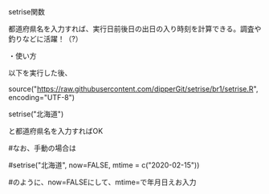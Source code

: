 setrise関数

都道府県名を入力すれば、実行日前後日の出日の入り時刻を計算できる。調査や釣りなどに活躍！（?）

・使い方

以下を実行した後、
 
source("https://raw.githubusercontent.com/dipperGit/setrise/br1/setrise.R", encoding="UTF-8")


setrise("北海道")
 
と都道府県名を入力すればOK


#なお、手動の場合は


#setrise("北海道", now=FALSE, mtime = c("2020-02-15"))


#のように、now=FALSEにして、mtime=で年月日えお入力
